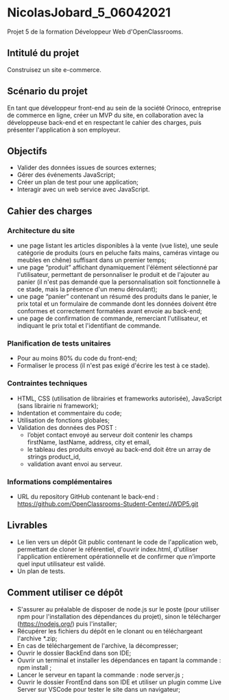 # NicolasJobard_5_06042021
Projet 5 de la formation Développeur Web d'OpenClassrooms.
## Intitulé du projet
Construisez un site e-commerce.
## Scénario du projet
En tant que développeur front-end au sein de la société Orinoco, entreprise de commerce en ligne, créer un MVP du site, en collaboration avec la développeuse back-end et en respectant le cahier des charges, puis présenter l'application à son employeur.
## Objectifs
* Valider des données issues de sources externes;
* Gérer des événements JavaScript;
* Créer un plan de test pour une application;
* Interagir avec un web service avec JavaScript.
## Cahier des charges
### Architecture du site
* une page listant les articles disponibles à la vente (vue liste), une seule catégorie de produits (ours en peluche faits mains, caméras vintage ou meubles en chêne) suffisant dans un premier temps;
* une page “produit” affichant dynamiquement l'élément sélectionné par l'utilisateur, permettant de personnaliser le produit et de l'ajouter au panier (il n'est pas demandé que la personnalisation soit fonctionnelle à ce stade, mais la présence d'un menu déroulant);
* une page “panier” contenant un résumé des produits dans le panier, le prix total et un formulaire de commande dont les données doivent être conformes et correctement formatées avant envoie au back-end;
* une page de confirmation de commande, remerciant l'utilisateur, et indiquant le prix total et l'identifiant de commande.
### Planification de tests unitaires
* Pour au moins 80% du code du front-end;
* Formaliser le process (il n'est pas exigé d'écrire les test à ce stade).
### Contraintes techniques
* HTML, CSS (utilisation de librairies et frameworks autorisée), JavaScript (sans librairie ni framework);
* Indentation et commentaire du code;
* Utilisation de fonctions globales;
* Validation des données des POST :
    * l’objet contact envoyé au serveur doit contenir les champs firstName, lastName, address, city et email,
    * le tableau des produits envoyé au back-end doit être un array de strings product_id,
    * validation avant envoi au serveur.
### Informations complémentaires
* URL du repository GitHub contenant le back-end : https://github.com/OpenClassrooms-Student-Center/JWDP5.git
## Livrables
* Le lien vers un dépôt Git public contenant le code de l'application web, permettant de cloner le référentiel, d'ouvrir
index.html, d'utiliser l'application entièrement opérationnelle et de confirmer que n’importe quel input utilisateur est validé.
* Un plan de tests.
## Comment utiliser ce dépôt
* S'assurer au préalable de disposer de node.js sur le poste (pour utiliser npm pour l'installation des dépendances du projet), sinon le télécharger (https://nodejs.org/) puis l'installer;
* Récupérer les fichiers du dépôt en le clonant ou en téléchargeant l'archive *.zip;
* En cas de téléchargement de l'archive, la décompresser;
* Ouvrir le dossier BackEnd dans son IDE;
* Ouvrir un terminal et installer les dépendances en tapant la commande : npm install ;
* Lancer le serveur en tapant la commande : node server.js ;
* Ouvrir le dossier FrontEnd dans son IDE et utiliser un plugin comme Live Server sur VSCode pour tester le site dans un navigateur;